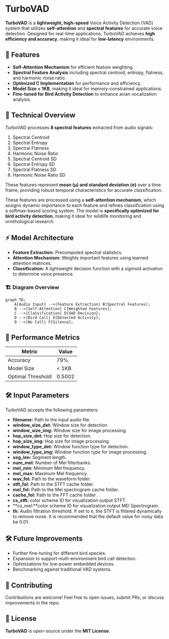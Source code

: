 # TurboVAD

**TurboVAD** is a **lightweight, high-speed** Voice Activity Detection (VAD) system that utilizes **self-attention** and **spectral features** for accurate voice detection. Designed for real-time applications, TurboVAD achieves **high efficiency and accuracy**, making it ideal for **low-latency** environments.

## 🚀 Features
- **Self-Attention Mechanism** for efficient feature weighting.
- **Spectral Feature Analysis** including spectral centroid, entropy, flatness, and harmonic noise ratio.
- **Optimized C Implementation** for performance and efficiency.
- **Model Size < 1KB**, making it ideal for memory-constrained applications.
- **Fine-tuned for Bird Activity Detection** to enhance avian vocalization analysis.

## 📌 Technical Overview
TurboVAD processes **8 spectral features** extracted from audio signals:
1. Spectral Centroid
2. Spectral Entropy
3. Spectral Flatness
4. Harmonic Noise Ratio
5. Spectral Centroid SD
6. Spectral Entropy SD
7. Spectral Flatness SD
8. Harmonic Noise Ratio SD

These features represent **mean (μ) and standard deviation (σ)** over a time frame, providing robust temporal characteristics for accurate classification.

These features are processed using a **self-attention mechanism**, which assigns dynamic importance to each feature and refines classification using a softmax-based scoring system. The model is **specifically optimized for bird activity detection**, making it ideal for wildlife monitoring and ornithological research.

## ⚡ Model Architecture
- **Feature Extraction:** Precomputed spectral statistics.
- **Attention Mechanism:** Weights important features using learned attention matrices.
- **Classification:** A lightweight decision function with a sigmoid activation to determine voice presence.

### 🏗 Diagram Overview
```mermaid
graph TD;
    A[Audio Input] -->|Feature Extraction| B(Spectral Features);
    B -->|Self-Attention| C[Weighted Features];
    C -->|Classification| D{VAD Decision};
    D -->|Bird Call| E[Detected Activity];
    D -->|No Call| F[Silence];
```



## 🎯 Performance Metrics
| Metric              | Value  |
|--------------------|--------|
| Accuracy          | 79%    |
| Model Size       | < 1KB  |
| Optimal Threshold | 0.5002 |

## 🛠️ Input Parameters
TurboVAD accepts the following parameters:
- **filename:** Path to the input audio file.
- **window_size_det:** Window size for detection.
- **window_size_img:** Window size for image processing.
- **hop_size_det:** Hop size for detection.
- **hop_size_img:** Hop size for image processing.
- **window_type_det:** Window function type for detection.
- **window_type_img:** Window function type for image processing.
- **seg_len:** Segment length.
- **num_mel:** Number of Mel filterbanks.
- **mel_min:** Minimum Mel frequency.
- **mel_max:** Maximum Mel frequency.
- **wav_fol:** Path to the waveform folder.
- **stft_fol:** Path to the STFT cache folder.
- **mel_fol:** Path to the Mel spectrogram cache folder.
- **cache_fol:** Path to the FFT cache folder .
- **cs_stft:** color scheme ID for visualization output STFT.
- **cs_mel:**color scheme ID for visualization output MEl Spectrogram.
- **th:** Audio filtration threshold. If set to `0`, the STFT is filtered dynamically to remove noise. It is recommended that the default value for noisy data be 0.01.

## 🛠️ Future Improvements
- Further fine-tuning for different bird species.
- Expansion to support multi-environment bird call detection.
- Optimizations for low-power embedded devices.
- Benchmarking against traditional VAD systems.

## 🤝 Contributing
Contributions are welcome! Feel free to open issues, submit PRs, or discuss improvements in the repo.

## 💜 License
**TurboVAD** is open-source under the **MIT License**.


